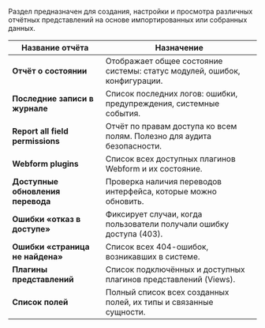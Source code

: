Раздел предназначен для создания, настройки и просмотра различных отчётных представлений на основе импортированных или собранных данных.

| Название отчёта                        | Назначение                                                                 |
|----------------------------------------|-----------------------------------------------------------------------------|
| **Отчёт о состоянии**                  | Отображает общее состояние системы: статус модулей, ошибок, конфигурации. |
| **Последние записи в журнале**         | Список последних логов: ошибки, предупреждения, системные события.         |
| **Report all field permissions**       | Отчёт по правам доступа ко всем полям. Полезно для аудита безопасности.    |
| **Webform plugins**                    | Список всех доступных плагинов Webform и их состояние.                     |
| **Доступные обновления перевода**      | Проверка наличия переводов интерфейса, которые можно обновить.             |
| **Ошибки «отказ в доступе»**           | Фиксирует случаи, когда пользователи получали ошибку доступа (403).        |
| **Ошибки «страница не найдена»**       | Список всех 404-ошибок, возникавших в системе.                             |
| **Плагины представлений**              | Список подключённых и доступных плагинов представлений (Views).           |
| **Список полей**                       | Полный список всех созданных полей, их типы и связанные сущности.         |
